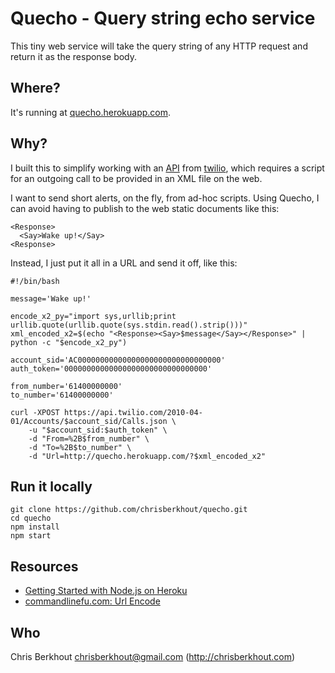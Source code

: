 # Quecho - Query string echo service

This tiny web service will take the query string of any HTTP request and
return it as the response body.

## Where?

It's running at [quecho.herokuapp.com](http://quecho.herokuapp.com?hello,%20world!).

## Why?

I built this to simplify working with an
[API](https://www.twilio.com/docs/quickstart/ruby/rest/initiating-calls)
from [twilio](https://www.twilio.com/), which requires a script for an
outgoing call to be provided in an XML file on the web.

I want to send short alerts, on the fly, from ad-hoc scripts. Using Quecho,
I can avoid having to publish to the web static documents like this:

    <Response>
      <Say>Wake up!</Say>
    <Response>

Instead, I just put it all in a URL and send it off, like this:

    #!/bin/bash

    message='Wake up!'

    encode_x2_py="import sys,urllib;print urllib.quote(urllib.quote(sys.stdin.read().strip()))"
    xml_encoded_x2=$(echo "<Response><Say>$message</Say></Response>" | python -c "$encode_x2_py")

    account_sid='AC00000000000000000000000000000000'
    auth_token='00000000000000000000000000000000'

    from_number='61400000000'
    to_number='61400000000'

    curl -XPOST https://api.twilio.com/2010-04-01/Accounts/$account_sid/Calls.json \
        -u "$account_sid:$auth_token" \
        -d "From=%2B$from_number" \
        -d "To=%2B$to_number" \
        -d "Url=http://quecho.herokuapp.com/?$xml_encoded_x2"

## Run it locally

    git clone https://github.com/chrisberkhout/quecho.git
    cd quecho
    npm install
    npm start

## Resources

* [Getting Started with Node.js on Heroku](https://devcenter.heroku.com/articles/getting-started-with-nodejs)
* [commandlinefu.com: Url Encode](http://www.commandlinefu.com/commands/view/4840/url-encode)

## Who

Chris Berkhout <chrisberkhout@gmail.com> (http://chrisberkhout.com)

